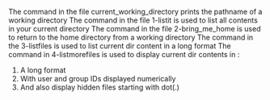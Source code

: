 The command in the file current_working_directory prints the pathname of a working directory
The command in the file 1-listit is used to list all contents in your current directory
The command in the file 2-bring_me_home is used to return to the home directory from a working directory
The command in the 3-listfiles is used to list current dir content in a long format
The command in 4-listmorefiles is used to display current dir contents in :
1. A long format
2. With user and group IDs displayed numerically
3. And also display hidden files starting with dot(.) 
